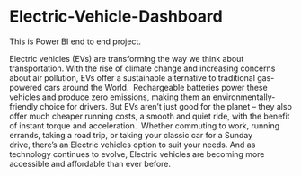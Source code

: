 # Electric-Vehicle-Dashboard
This is Power BI end to end project.

Electric vehicles (EVs) are transforming the way we think about transportation. With the rise of climate change and increasing concerns about air pollution, EVs offer a sustainable alternative to traditional gas-powered cars around the World.  Rechargeable batteries power these vehicles and produce zero emissions, making them an environmentally-friendly choice for drivers. But EVs aren’t just good for the planet – they also offer much cheaper running costs, a smooth and quiet ride, with the benefit of instant torque and acceleration.  Whether commuting to work, running errands, taking a road trip, or taking your classic car for a Sunday drive, there’s an Electric vehicles option to suit your needs. And as technology continues to evolve, Electric vehicles are becoming more accessible and affordable than ever before.
